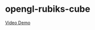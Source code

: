 # opengl-rubiks-cube

[Video Demo](https://drive.google.com/file/d/1MxWTPFFNxK0SPSjoBDvSNqcU3CEFWTdX/view?usp=sharing)
